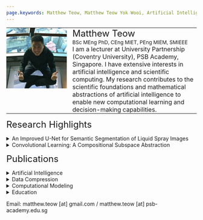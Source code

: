 ```yaml
---
page.keywords: Matthew Teow, Matthew Teow Yok Wooi, Artificial Intelligence, Scientific Computing, Machine Learning, Deep Learning, Computer Vision, Natural Language Processing, Neural Networks, Graph Neural Networks, Convolutional Neural Networks, Wavelets, Data Compression, Signal Processing, Image Processing, Segmentation, Quantization
---
```


<table style="border:0;border-spacing:0;padding:0;">
   <tr style="border:0;border-spacing:0;padding:0;">
      <td width=160 style="vertical-align:top;border:0;border-spacing:0;padding:0;">
         <img src="MT.jpg" alt="Matthew Teow" width="160" height="160">
      </td>
      <td width=15 style="vertical-align:top;border:0;border-spacing:0;padding:0;">
      </td>
      <td width=auto style="vertical-align:top;border:0;border-spacing:0;padding:0">
         <span style="font-size:18pt;">Matthew Teow</span><br>
         <span style="font-size:10pt;">BSc MEng PhD, CEng MIET, PEng MIEM, SMIEEE</span><br>
         <span style="font-size:12pt;">I am a lecturer at University Partnership (Coventry University), PSB Academy, Singapore. I have extensive interests in artificial intelligence and scientific computing. My research contributes to the scientific foundations and mathematical abstractions of artificial intelligence to enable new computational learning and decision-making capabilities.</span>
      </td>
   </tr>
</table>

<!--
<p><img src="MT.jpg" alt="Matthew Teow" width="160" height="160"><br>
   <span style="font-size: 18pt;">Matthew Teow</span>
   <span style="font-size: 10pt;">&nbsp;BSc MEng PhD, CEng MIET, PEng MIEM, SMIEEE</span><br>
   <span style="font-size: 12pt;">I am a lecturer at University Partnership (Coventry University), PSB Academy, Singapore. I have extensive expertise in artificial intelligence and scientific computing. My recent research contributes to the scientific foundations of deep learning, specifically in representation theory, generative learning, and visual inference.</span><br></p>
-->

<span style="font-size: 18pt;">Research Highlights</span><br>

<details>
<summary>An Improved U-Net for Semantic Segmentation of Liquid Spray Images</summary>
<p>
   <br><img src="UNET-GIB.jpg" alt="U-NET-GIB" width="860" height=auto><br><br>
   <a href="https://lynerlwl.github.io">Lyner Lim</a>, a PhD student under my co-supervision, has developed an improved U-Net algorithm. The algorithm applies Gaussian filtering on training data as an inductive bias to enhance the receptive sensitivity of convolutional feature learning in a U-Net. The objective is to perform a better semantic segmentation of liquid spray images in spray applications. The proposed Gaussian induction diffuses sharp edges into a regularised coarse edges at the contour boundaries. This maximizes the visibility of the contour boundary in the eyes of the receptive field of a convolutional feature extractor. Therefore, it allows the convolutional feature extractor in the U-Net to efficiently differentiate between the geometrical formation of the outward contour boundary and the inward contour boundary through a transitional pixel-level dissimilarity measure to confidently segment the detected contour into the correct class. The experimental results demonstrate the improved U-Net has outperformed the basic U-Net in segmenting the key droplets, an important requirement in spray applications.
   <br><br>
   Related Publications:<br>
   [1] Semantic Liquid Spray Understanding with Computer-Generated Images, IEEE Access (Early Access), IEEE, 2024.<br>
   [2] Performance Assessment of U-Net for Semantic Segmentation of Liquid Spray Images with Gaussian Blurring, ICOCO, IEEE, 2023.
</p>
</details>

<details>
<summary>Convolutional Learning: A Compositional Subspace Abstraction</summary>
<p>
   <br><img src="CAE.jpg" alt="CAE" width="400" height=auto><br><br>
   I started this project with the inspiration of my previous research in wavelet theory, specifically using discrete convolution to analyze visual information in dyadic wavelet structures for data compression. Then, I moved my research focus to convolutional neural networks for computer vision. When exploring convolutional neural networks and their visual feature learning capability, I thought of conceptualizing them with high-level mathematical abstraction. Perhaps, with a bit of understanding of cognitive fundamentals. I began working on subspace representation and functional composition to extend my understanding of convolutional visual learning in high-dimensional data analysis and low-dimensional data synthesis. That work progressed me from discriminative learning to generative autoencoding for visual feature extraction, modeling, and inference.<br><br>
   I was recently introduced to category theory and have embarked on a journey to learn it. It is motivating to know how this community sweats its effort to build a mathematical bridge between categories and artificial intelligence. I am slowly taking steps to learn more about categories and how they can conceptualize convolutional learning systems, be they visual, linguistic, or time series. I believe that category theory would enable me to create profound mathematical abstractions for the convolutional learning system that potentially incorporates cognitive fundamentals. Then, I could utilize this new knowledge to augment machine-level perceptions with new capabilities. The end-point outcomes of this research are still too early to judge, but I believe a promising and fulfilling journey is waiting for me.  
   <br><br>
   Related Publications:<br>
   [1] Convolutional Autoencoder for Image Denoising: A Compositional Subspace Representation Perspective, IICAIET, IEEE, 2021.<br>
   [2] Experimenting Deep Convolutional Visual Feature Learning using Compositional Subspace Representation and Fashion-MNIST, IICAIET, IEEE, 2020.<br>
   [3] Convolutional Visual Feature Learning: A Compositional Subspace Representation Perspective, ICCV, ACM, 2018.<br>
   [4] Understanding Convolutional Neural Networks using A Minimal Model for Handwritten Digit Recognition, ICACIS, IEEE, 2017.
</p>
</details>

<span style="font-size: 18pt;">Publications</span><br>


<details>
<summary>Artificial Intelligence</summary>
<p>
   <b>Semantic Liquid Spray Understanding with Computer-Generated Images.</b><br>
   Wei Lun Lim, Matthew Teow Yok Wooi, Richard Wong Teck Ken, Refat Khan Pathan, Chiung Ching Ho, Rahul Babu Koneru, Prashant Khare, Luis Bravo, and Sian Lun Lau.<br>
   IEEE Access (Early Access), US, 2024.<br>
</p>
<p>
   <b>Performance Assessment of U-Net for Semantic Segmentation of Liquid Spray Images With Gaussian Blurring.</b><br>
   Wei Lun Lim, Matthew Teow Yok Wooi, Richard Wong Teck Ken, Refat Khan Pathan, Sian Lun Lau, Chiung Ching Ho, Luis Bravo, Rahul Babu Koneru, and Prashant Khare.<br>
   IEEE International Conference on Computing (ICOCO), Malaysia, 2023.<br>
</p>
<p>
   <b>mbeddingROUGE: Malay News Headline Similarity Evaluation.</b><br>
   Puah Yeong Tsann, Kwang Hooi Yew, Mohd Fadzil Hassan, and Matthew Teow Yok Wooi.<br>
   International Conference on Digital Transformation and Intelligence (ICDI), Malaysia, 2022.<br>
</p>
<p>
   <b>Convolutional Autoencoder for Image Denoising: A Compositional Subspace Representation Perspective.</b><br>
   Matthew Teow Yok Wooi.<br>
   IEEE International Conference on Artificial Intelligence in Engineering and Technology (IICAIET), Malaysia, 2021.<br>
</p>
<p>
   <b>Leading Sentence News Textrank.</b><br>
   Puah Yeong Tsann, Kwang Hooi Yew, Mohd Fadzil Hassan, and Matthew Teow Yok Wooi.<br>
   International Conference on Intelligent Cybernetics Technology and Applications (ICICyTA), Malaysia, 2021.<br>
</p>
<p>
   <b>Experimenting Deep Convolutional Visual Feature Learning using Compositional Subspace Representation and Fashion-MNIST.</b><br>
   Matthew Teow Yok Wooi.<br>
   IEEE International Conference on Artificial Intelligence in Engineering and Technology (IICAIET), Malaysia, 2020.<br>
</p>
<p>
   <b>Assessing Suitable Word Embedding Model for Malay Language Through Intrinsic Evaluation.</b><br>
   Phua Yeong Tsann, Kwang Hooi Yew, Oi Mean Foong, and Matthew Teow Yok Wooi.<br>
   International Conference on Computational Intelligence (ICCI), Malaysia, 2020.<br>
</p>
<p>
   <b>Convolutional Visual Feature Learning: A Compositional Subspace Representation Perspective.</b><br>
   Matthew Teow Yok Wooi.<br>
   ACM International Conference on Control and Computer Vision (ICCCV), Singapore, 2018.<br>
</p>
<p>
   <b>Understanding Convolutional Neural Networks using A Minimal Model for Handwritten Digit Recognition.</b><br>
   Matthew Teow Yok Wooi.<br>
   IEEE International Conference on Automatic Control and Intelligent Systems (ICACIS), Malaysia, 2017.<br>
</p>
<p>
   <b>A Minimal Convolutional Neural Network for Handwritten Digit Recognition.</b><br>
   Matthew Teow Yok Wooi.<br>
   IEEE International Conference on System Engineering and Technology (ICSET), Malaysia, 2017.<br>
</p>
<p>
   <b>Fuzzy Logic Temperature Control using Intel 80C196 Microcontroller.</b><br>
   Matthew Teow Yok Wooi, Marzuki Khalid, and Rubiyah Yusof.<br>
   COSTAM National Science Congress, Malaysia, 1996.<br>
</p>
</details>

<details>
<summary>Data Compression</summary>
<p>
   <b>Performance Analysis of Wavelet Maxima Mapping Quantisation of Wavelet Image Lowpass Subband.</b><br>
   Matthew Teow Yok Wooi.<br>
   IEEE International Colloquium on Signal Processing and Its Applications (ICSP), Malaysia, 2013.<br>
</p>
<p>
   <b>Wavelet Maxima Mapping Quantisation of Image Lowpass Subband and Its Statistical Measurements.</b><br>
   Matthew Teow Yok Wooi.<br>
   IEEE International Conference on Control System, Computing and Engineering (ICCSCE), Malaysia, 2012.<br>
</p>
<p>
   <b>Wavelet Packet Image Arithmetic Coding Gain using Sub-Space Energy Feature Re-Mapping.</b><br>
   Matthew Teow Yok Wooi, Lee Sze Wei, and Ian Chai.<br>
   MMU International Symposium on Information and Communication Technologies (M2USIC), Malaysia, 2006.<br>
</p>
<p>
   <b>Texture Images Compression using Wavelet Zerotree Energy Feature Re-Mapping.</b><br>
   Matthew Teow Yok Wooi, Lee Sze Wei, and Ian Chai.<br>
   MMU International Symposium on Information and Communication Technologies (M2USIC), Malaysia, 2004.<br>
</p>
<p>
   <b>Adaptive Wavelet Zero-Tree Coding using Energy Feature Re-Mapping.</b><br>
   Matthew Teow Yok Wooi, Lee Sze Wei, and Ian Chai.<br>
   MMU International Symposium on Information and Communication Technologies (M2USIC), Malaysia, 2003.<br>
</p>
<p>
   <b>Image Low-Pass Approximation Sub-Band Quantization with Wavelet Maxima Mapping Quantiser.</b><br>
   Matthew Teow Yok Wooi, Lee Sze Wei, and Ian Chai.<br>
   IEE International Conference on Visual Information Engineering (VIE), UK, 2003.<br>
</p>
<p>
   <b>WMMQ for Image Low-Pass Approximation Subband Quantisation</b><br>
   Matthew Teow Yok Wooi, Lee Sze Wei, and Ian Chai.<br>
   Multimedia University Research Poster Presentation, Malaysia, 2003.<br>
</p>
<p>
   <b>Analysis of Wavelet Transform on Spatial Domain Finite Length Signals Boundary Extension.</b><br>
   Matthew Teow Yok Wooi and Rodney Tan.<br>
   Advances Technology Congress: Spatial and Computational Engineering (ATC), Malaysia, 2003.<br>
</p>
<p>
   <b>Wavelet Zero-Path Mapping Algorithm for Multimedia Image Coding.</b><br>
   Matthew Teow Yok Wooi and Rodney Tan.<br>
   IEEE Malaysia National Conference on Telecommunication Technology (NCTT), Malaysia, 2003.<br>
</p>
<p>
   <b>Wavelet Maxima Mapping Quantiser for Image Low- Pass Approximation Sub-Band Coding.</b><br>
   Matthew Teow Yok Wooi, Lee Sze Wei, and Ian Chai.<br>
   IEE Electronics Letters, UK, 2003.<br>
</p>
<p>
   <b>Entropy Code Pre-Processing using Wavelet Sub-Space Energy Feature Re-Mapping.</b><br>
   Matthew Teow Yok Wooi, Lee Sze Wei, and Ian Chai.<br>
   MMU International Symposium on Information and Communication Technologies (M2USIC), Malaysia, 2002.<br>
</p>
<p>
   <b>Wavelet Transform Modulus Maxima Analysis of Image Spatial Signal Discontinuities.</b><br>
   Matthew Teow Yok Wooi, Lee Sze Wei, and Ian Chai.<br>
   MMU International Symposium on Information and Communication Technologies (M2USIC), Malaysia, 2001.<br>
</p>
<p>
   <b>Interpretation of Wavelet Sub-Band Energy Feature Compaction Properties and Its Spatial Information.</b><br>
   Matthew Teow Yok Wooi, Lee Sze Wei, and Ian Chai.<br>
   MMU International Symposium on Information and Communication Technologies (M2USIC), Malaysia, 2000.<br>
</p>
</details>

<details>
<summary>Computational Modeling</summary>
<p>
   <b>Modelling of A Two-Stage Bidirectional AC-DC Converter using Wavelet Modulation.</b><br>
   Chiu Hsiung Kee, Agileswari Ramasamy, Nadia Tan Mei Ling, and Matthew Teow Yok Wooi.<br>
   International Journal of Power Electronics and Drive Systems (IJPEDS), Indonesia, 2018.<br>
</p>
<p>
   <b>Simulation and Performance Study of A Horizontal Axis Wind Turbine Mechanical Power.</b><br>
   Chiu Hsiung Kee, Matthew Teow Yok Wooi, Rodney Tan Hean Gay, Agileswari Ramasamy, and Nadia Tan Mei Ling.<br>
   National Graduate Conference (NATGRAD), Malaysia, 2017.<br>
</p>
<p>
   <b>Simulation and Performance Study of A Horizontal Axis Wind Turbine Mechanical Power.</b><br>
   Chiu Hsiung Kee, Matthew Teow Yok Wooi, Rodney Tan Hean Gay, Agileswari Ramasamy, and Nadia Tan Mei Ling.<br>
   Journal of Energy and Environment, Malaysia, 2017.<br>
</p>
<p>
   <b>A Computational Modelling of Wind Turbine Mechanical Power and Its Improve Factor Determination.</b><br>
   Matthew Teow Yok Wooi, Chiu Hsiung Khee, and Rodney Tan Hean Gay.<br>
   IET International Conference on Clean Energy and Technology (ICCT), Malaysia, 2016.<br>
</p>
<p>
   <b>A Comprehensive Modelling of Photovoltaic Module Characteristic Curve in MATLAB/Simulink.</b><br>
   Rodney Tan Heng Gay and Matthew Teow Yok Wooi.<br>
   IET International Conference on Clean Energy and Technology (ICCT), Malaysia, 2016.<br>
</p>
<p>
   <b>Performance Evaluation of Horizontal Axis Wind Turbine Torque and Mechanical Power Generation Affected by The Number of Blades</b><br>
   Rodney Tan Heng Gay and Matthew Teow Yok Wooi.<br>
   MATEC Web of Conferences 70, France, 2016.<br>
</p>
<p>
   <b>A Comprehensive Modeling, Simulation, and Computational Implementation of Buck Converter using MATLAB/Simulink.</b><br>
   Rodney Tan Heng Gay and Matthew Teow Yok Wooi.<br>
   IEEE Conference on Energy Conversion (CENCON), Malaysia, 2014.<br>
</p>
</details>

<details>
<summary>Education</summary>
<p>
   <b>Unplugged Computational Thinking Activities Framework Development for Novice Programmer.</b><br>
   Sim Tze Ying, Matthew Teow Yok Wooi, and Lau Sian Lun.<br>
   IEEE International Conference on Computing (ICOCO), Malaysia, 2021.<br>
</p>
</details>

Email: matthew.teow [at] gmail.com / matthew.teow [at] psb-academy.edu.sg
